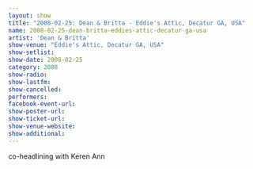 ```yaml
---
layout: show
title: "2008-02-25: Dean & Britta - Eddie's Attic, Decatur GA, USA"
name: 2008-02-25-dean-britta-eddies-attic-decatur-ga-usa
artist: 'Dean & Britta'
show-venue: "Eddie's Attic, Decatur GA, USA"
show-setlist: 
show-date: 2008-02-25
category: 2008
show-radio: 
show-lastfm: 
show-cancelled: 
performers: 
facebook-event-url: 
show-poster-url: 
show-ticket-url: 
show-venue-website: 
show-additional: 
---
```


co-headlining with Keren Ann
